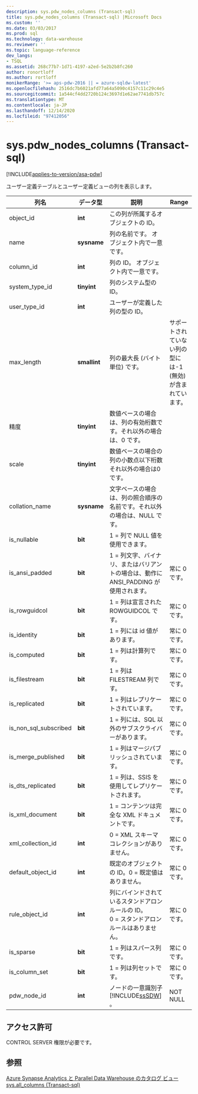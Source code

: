 ```yaml
---
description: sys.pdw_nodes_columns (Transact-sql)
title: sys.pdw_nodes_columns (Transact-sql) |Microsoft Docs
ms.custom: ''
ms.date: 03/03/2017
ms.prod: sql
ms.technology: data-warehouse
ms.reviewer: ''
ms.topic: language-reference
dev_langs:
- TSQL
ms.assetid: 268c77b7-1d71-4197-a2ed-5e2b2b8fc260
author: ronortloff
ms.author: rortloff
monikerRange: '>= aps-pdw-2016 || = azure-sqldw-latest'
ms.openlocfilehash: 2516dc7b6021afd77a64a5090c4157c11c29c4e5
ms.sourcegitcommit: 1a544cf4dd2720b124c3697d1e62ae7741db757c
ms.translationtype: MT
ms.contentlocale: ja-JP
ms.lasthandoff: 12/14/2020
ms.locfileid: "97412056"
---
```

# <a name="syspdw_nodes_columns-transact-sql"></a>sys.pdw_nodes_columns (Transact-sql)
[!INCLUDE[applies-to-version/asa-pdw](../../includes/applies-to-version/asa-pdw.md)]

  ユーザー定義テーブルとユーザー定義ビューの列を表示します。  
  
|列名|データ型|説明|Range|  
|-----------------|---------------|-----------------|-----------|  
|object_id|**int**|この列が所属するオブジェクトの ID。||  
|name|**sysname**|列の名前です。 オブジェクト内で一意です。||  
|column_id|**int**|列の ID。 オブジェクト内で一意です。||  
|system_type_id|**tinyint**|列のシステム型の ID。||  
|user_type_id|**int**|ユーザーが定義した列の型の ID。||  
|max_length|**smallint**|列の最大長 (バイト単位) です。|サポートされていない列の型には-1 (無効) が含まれています。|  
|精度|**tinyint**|数値ベースの場合は、列の有効桁数です。それ以外の場合は、0 です。||  
|scale|**tinyint**|数値ベースの場合の列の小数点以下桁数それ以外の場合は0です。||  
|collation_name|**sysname**|文字ベースの場合は、列の照合順序の名前です。それ以外の場合は、NULL です。||  
|is_nullable|**bit**|1 = 列で NULL 値を使用できます。||  
|is_ansi_padded|**bit**|1 = 列文字、バイナリ、またはバリアントの場合は、動作に ANSI_PADDING が使用されます。|常に 0 です。|  
|is_rowguidcol|**bit**|1 = 列は宣言された ROWGUIDCOL です。|常に 0 です。|  
|is_identity|**bit**|1 = 列には id 値があります。|常に 0 です。|  
|is_computed|**bit**|1 = 列は計算列です。|常に 0 です。|  
|is_filestream|**bit**|1 = 列は FILESTREAM 列です。|常に 0 です。|  
|is_replicated|**bit**|1 = 列はレプリケートされています。|常に 0 です。|  
|is_non_sql_subscribed|**bit**|1 = 列には、SQL 以外のサブスクライバーがあります。|常に 0 です。|  
|is_merge_published|**bit**|1 = 列はマージパブリッシュされています。|常に 0 です。|  
|is_dts_replicated|**bit**|1 = 列は、SSIS を使用してレプリケートされます。|常に 0 です。|  
|is_xml_document|**bit**|1 = コンテンツは完全な XML ドキュメントです。|常に 0 です。|  
|xml_collection_id|**int**|0 = XML スキーマコレクションがありません。|常に 0 です。|  
|default_object_id|**int**|既定のオブジェクトの ID。0 = 既定値はありません。|常に 0 です。|  
|rule_object_id|**int**|列にバインドされているスタンドアロンルールの ID。 <br />0 = スタンドアロンルールはありません。|常に 0 です。|  
|is_sparse|**bit**|1 = 列はスパース列です。|常に 0 です。|  
|is_column_set|**bit**|1 = 列は列セットです。|常に 0 です。|  
|pdw_node_id|**int**|ノードの一意識別子 [!INCLUDE[ssSDW](../../includes/sssdw-md.md)] 。|NOT NULL|  
  
## <a name="permissions"></a>アクセス許可  
 CONTROL SERVER 権限が必要です。  
  
## <a name="see-also"></a>参照  
 [Azure Synapse Analytics と Parallel Data Warehouse のカタログ ビュー](../../relational-databases/system-catalog-views/sql-data-warehouse-and-parallel-data-warehouse-catalog-views.md)   
 [sys.all_columns &#40;Transact-sql&#41;](../../relational-databases/system-catalog-views/sys-all-columns-transact-sql.md)  
  
  
